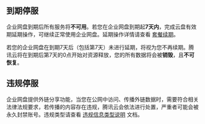 ## 到期停服

企业网盘到期后所有服务将**不可用**。若您在企业网盘到期起**7天内**，完成云盘有效期延期操作，可继续正常使用企业网盘。延期操作详情请查看 [套餐续期](https://cloud.tencent.com/document/product/1339/68341#.E5.A5.97.E9.A4.90.E7.BB.AD.E6.9C.9F)。 

若您的企业网盘在到期7天后（包括第7天）未进行延期，将视为您不再续期。腾讯云将在到期后第7天的0点开始对资源释放，您的所有数据将会被**销毁**，且**不可恢复**。

## 违规停服

企业网盘提供外链分享功能，当您在公网中访问、传播外链数据时，需要符合相关法律法规要求，若传播的内容存在违规，腾讯云会依法进行处置，严重者可能会被永久封禁账号。违规类型请查看 [违规信息类型说明](https://cloud.tencent.com/document/product/301/41209) 文档。

